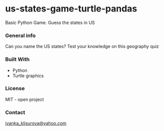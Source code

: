 # us-states-game-turtle-pandas
Basic Python Game. Guess the states in US

### General info
Can you name the US states? Test your knowledge on this geography quiz 

### Built With
- Python
- Turtle graphics

### License
MIT - open project

### Contact
ivanka_klisurova@yahoo.com
